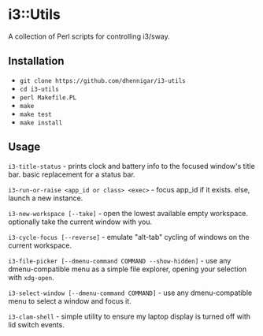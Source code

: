 # i3::Utils

A collection of Perl scripts for controlling i3/sway.

## Installation

- `git clone https://github.com/dhennigar/i3-utils`
- `cd i3-utils`
- `perl Makefile.PL`
- `make`
- `make test`
- `make install`

## Usage

`i3-title-status` - prints clock and battery info to the focused window's title bar. basic replacement for a status bar.

`i3-run-or-raise <app_id or class> <exec>` - focus app_id if it exists. else, launch a new instance.

`i3-new-workspace [--take]` - open the lowest available empty workspace. optionally take the current window with you.

`i3-cycle-focus [--reverse]` - emulate "alt-tab" cycling of windows on the current workspace.

`i3-file-picker [--dmenu-command COMMAND --show-hidden]` - use any dmenu-compatible menu as a simple file explorer, opening your selection with `xdg-open`.

`i3-select-window [--dmenu-command COMMAND]` - use any dmenu-compatible menu to select a window and focus it.

`i3-clam-shell` - simple utility to ensure my laptop display is turned off with lid switch events.
